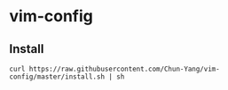 # vim-config

## Install
```
curl https://raw.githubusercontent.com/Chun-Yang/vim-config/master/install.sh | sh
```
